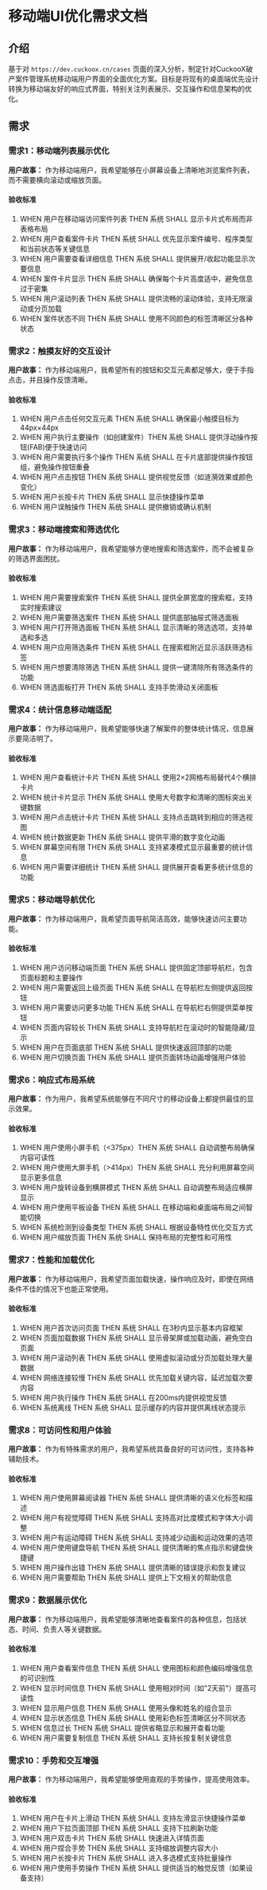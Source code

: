 # 移动端UI优化需求文档

## 介绍

基于对 `https://dev.cuckoox.cn/cases` 页面的深入分析，制定针对CuckooX破产案件管理系统移动端用户界面的全面优化方案。目标是将现有的桌面端优先设计转换为移动端友好的响应式界面，特别关注列表展示、交互操作和信息架构的优化。

## 需求

### 需求1：移动端列表展示优化

**用户故事：** 作为移动端用户，我希望能够在小屏幕设备上清晰地浏览案件列表，而不需要横向滚动或缩放页面。

#### 验收标准

1. WHEN 用户在移动端访问案件列表 THEN 系统 SHALL 显示卡片式布局而非表格布局
2. WHEN 用户查看案件卡片 THEN 系统 SHALL 优先显示案件编号、程序类型和当前状态等关键信息
3. WHEN 用户需要查看详细信息 THEN 系统 SHALL 提供展开/收起功能显示次要信息
4. WHEN 案件卡片显示 THEN 系统 SHALL 确保每个卡片高度适中，避免信息过于密集
5. WHEN 用户滚动列表 THEN 系统 SHALL 提供流畅的滚动体验，支持无限滚动或分页加载
6. WHEN 案件状态不同 THEN 系统 SHALL 使用不同颜色的标签清晰区分各种状态

### 需求2：触摸友好的交互设计

**用户故事：** 作为移动端用户，我希望所有的按钮和交互元素都足够大，便于手指点击，并且操作反馈清晰。

#### 验收标准

1. WHEN 用户点击任何交互元素 THEN 系统 SHALL 确保最小触摸目标为44px×44px
2. WHEN 用户执行主要操作（如创建案件）THEN 系统 SHALL 提供浮动操作按钮(FAB)便于快速访问
3. WHEN 用户需要执行多个操作 THEN 系统 SHALL 在卡片底部提供操作按钮组，避免操作按钮重叠
4. WHEN 用户点击按钮 THEN 系统 SHALL 提供视觉反馈（如涟漪效果或颜色变化）
5. WHEN 用户长按卡片 THEN 系统 SHALL 显示快捷操作菜单
6. WHEN 用户误触操作 THEN 系统 SHALL 提供撤销或确认机制

### 需求3：移动端搜索和筛选优化

**用户故事：** 作为移动端用户，我希望能够方便地搜索和筛选案件，而不会被复杂的筛选界面困扰。

#### 验收标准

1. WHEN 用户需要搜索案件 THEN 系统 SHALL 提供全屏宽度的搜索框，支持实时搜索建议
2. WHEN 用户需要筛选案件 THEN 系统 SHALL 提供底部抽屉式筛选面板
3. WHEN 用户打开筛选面板 THEN 系统 SHALL 显示清晰的筛选选项，支持单选和多选
4. WHEN 用户应用筛选条件 THEN 系统 SHALL 在搜索框附近显示活跃筛选标签
5. WHEN 用户想要清除筛选 THEN 系统 SHALL 提供一键清除所有筛选条件的功能
6. WHEN 筛选面板打开 THEN 系统 SHALL 支持手势滑动关闭面板

### 需求4：统计信息移动端适配

**用户故事：** 作为移动端用户，我希望能够快速了解案件的整体统计情况，信息展示要简洁明了。

#### 验收标准

1. WHEN 用户查看统计卡片 THEN 系统 SHALL 使用2×2网格布局替代4个横排卡片
2. WHEN 统计卡片显示 THEN 系统 SHALL 使用大号数字和清晰的图标突出关键数据
3. WHEN 用户点击统计卡片 THEN 系统 SHALL 支持点击跳转到相应的筛选视图
4. WHEN 统计数据更新 THEN 系统 SHALL 提供平滑的数字变化动画
5. WHEN 屏幕空间有限 THEN 系统 SHALL 支持紧凑模式显示最重要的统计信息
6. WHEN 用户需要详细统计 THEN 系统 SHALL 提供展开查看更多统计信息的功能

### 需求5：移动端导航优化

**用户故事：** 作为移动端用户，我希望页面导航简洁高效，能够快速访问主要功能。

#### 验收标准

1. WHEN 用户访问移动端页面 THEN 系统 SHALL 提供固定顶部导航栏，包含页面标题和主要操作
2. WHEN 用户需要返回上级页面 THEN 系统 SHALL 在导航栏左侧提供返回按钮
3. WHEN 用户需要访问更多功能 THEN 系统 SHALL 在导航栏右侧提供菜单按钮
4. WHEN 页面内容较长 THEN 系统 SHALL 支持导航栏在滚动时的智能隐藏/显示
5. WHEN 用户在页面底部 THEN 系统 SHALL 提供快速返回顶部的功能
6. WHEN 用户切换页面 THEN 系统 SHALL 提供页面转场动画增强用户体验

### 需求6：响应式布局系统

**用户故事：** 作为用户，我希望系统能够在不同尺寸的移动设备上都提供最佳的显示效果。

#### 验收标准

1. WHEN 用户使用小屏手机（<375px）THEN 系统 SHALL 自动调整布局确保内容可读性
2. WHEN 用户使用大屏手机（>414px）THEN 系统 SHALL 充分利用屏幕空间显示更多信息
3. WHEN 用户旋转设备到横屏模式 THEN 系统 SHALL 自动调整布局适应横屏显示
4. WHEN 用户使用平板设备 THEN 系统 SHALL 在移动端和桌面端布局之间智能切换
5. WHEN 系统检测到设备类型 THEN 系统 SHALL 根据设备特性优化交互方式
6. WHEN 用户缩放页面 THEN 系统 SHALL 保持布局的完整性和可用性

### 需求7：性能和加载优化

**用户故事：** 作为移动端用户，我希望页面加载快速，操作响应及时，即使在网络条件不佳的情况下也能正常使用。

#### 验收标准

1. WHEN 用户首次访问页面 THEN 系统 SHALL 在3秒内显示基本内容框架
2. WHEN 页面加载数据 THEN 系统 SHALL 显示骨架屏或加载动画，避免空白页面
3. WHEN 用户滚动列表 THEN 系统 SHALL 使用虚拟滚动或分页加载处理大量数据
4. WHEN 网络连接较慢 THEN 系统 SHALL 优先加载关键内容，延迟加载次要内容
5. WHEN 用户执行操作 THEN 系统 SHALL 在200ms内提供视觉反馈
6. WHEN 系统离线 THEN 系统 SHALL 显示缓存的内容并提供离线状态提示

### 需求8：可访问性和用户体验

**用户故事：** 作为有特殊需求的用户，我希望系统具备良好的可访问性，支持各种辅助技术。

#### 验收标准

1. WHEN 用户使用屏幕阅读器 THEN 系统 SHALL 提供清晰的语义化标签和描述
2. WHEN 用户有视觉障碍 THEN 系统 SHALL 支持高对比度模式和字体大小调整
3. WHEN 用户有运动障碍 THEN 系统 SHALL 支持减少动画和运动效果的选项
4. WHEN 用户使用键盘导航 THEN 系统 SHALL 提供清晰的焦点指示和键盘快捷键
5. WHEN 用户操作出错 THEN 系统 SHALL 提供清晰的错误提示和恢复建议
6. WHEN 用户需要帮助 THEN 系统 SHALL 提供上下文相关的帮助信息

### 需求9：数据展示优化

**用户故事：** 作为移动端用户，我希望能够清晰地查看案件的各种信息，包括状态、时间、负责人等关键数据。

#### 验收标准

1. WHEN 用户查看案件信息 THEN 系统 SHALL 使用图标和颜色编码增强信息的可识别性
2. WHEN 显示时间信息 THEN 系统 SHALL 使用相对时间（如"2天前"）提高可读性
3. WHEN 显示用户信息 THEN 系统 SHALL 使用头像和姓名的组合显示
4. WHEN 显示状态信息 THEN 系统 SHALL 使用彩色标签清晰区分不同状态
5. WHEN 信息过长 THEN 系统 SHALL 提供省略显示和展开查看功能
6. WHEN 用户需要复制信息 THEN 系统 SHALL 支持长按复制关键信息

### 需求10：手势和交互增强

**用户故事：** 作为移动端用户，我希望能够使用直观的手势操作，提高使用效率。

#### 验收标准

1. WHEN 用户在卡片上滑动 THEN 系统 SHALL 支持左滑显示快捷操作菜单
2. WHEN 用户下拉页面顶部 THEN 系统 SHALL 支持下拉刷新功能
3. WHEN 用户双击卡片 THEN 系统 SHALL 快速进入详情页面
4. WHEN 用户捏合手势 THEN 系统 SHALL 支持缩放调整内容大小
5. WHEN 用户长按卡片 THEN 系统 SHALL 进入多选模式支持批量操作
6. WHEN 用户使用手势操作 THEN 系统 SHALL 提供适当的触觉反馈（如果设备支持）